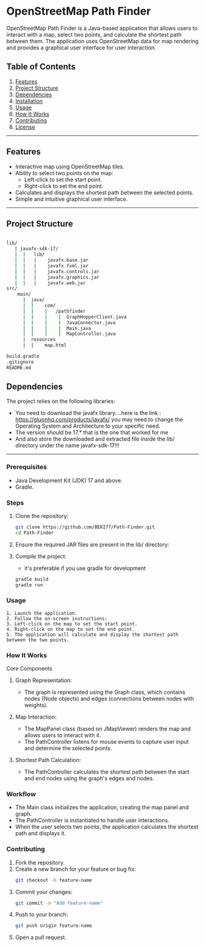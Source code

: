 # OpenStreetMap Path Finder

OpenStreetMap Path Finder is a Java-based application that allows users to interact with a map, select two points, and calculate the shortest path between them. The application uses OpenStreetMap data for map rendering and provides a graphical user interface for user interaction.

## Table of Contents

1. [Features](#features)
2. [Project Structure](#project-structure)
3. [Dependencies](#dependencies)
4. [Installation](#installation)
5. [Usage](#usage)
6. [How It Works](#how-it-works)
7. [Contributing](#contributing)
8. [License](#license)

---

## Features

- Interactive map using OpenStreetMap tiles.
- Ability to select two points on the map:
  - Left-click to set the start point.
  - Right-click to set the end point.
- Calculates and displays the shortest path between the selected points.
- Simple and intuitive graphical user interface.

---

## Project Structure

```bash

lib/
   | javafx-sdk-17/
   |  |   lib/
   |  |   |    javafx.base.jar
   |  |   |    javafx.fxml.jar
   |  |   |    javafx.controls.jar
   |  |   |    javafx.graphics.jar
   |  |   |    javafx.web.jar
src/
    main/
      |  java/
      |  |    com/
      |  |    |   /pathfinder
      |  |    |    |  GraphHopperClient.java
      |  |    |    |  JavaConnector.java
      |  |    |    |  Main.java
      |  |    |    |  MapController.java
      |  resources
      |  |    map.html

build.gradle
.gitignore
README.md
```

## Dependencies

The project relies on the following libraries:

- You need to download the javafx library....here is the link : https://gluonhq.com/products/javafx/ you may need to change the Operating System and Architecture to your specific need.
- The version should be 17.\* that is the one that worked for me
- And also store the downloaded and extracted file inside the lib/ directory under the name javafx-sdk-17!!!

---

### Prerequisites

- Java Development Kit (JDK) 17 and above.
- Gradle.

### Steps

1. Clone the repository:
   ```bash
   git clone https://github.com/BEKI77/Path-Finder.git
   cd Path-Finder
   ```
2. Ensure the required JAR files are present in the lib/ directory:

3. Compile the project:

   - it's preferable if you use gradle for development

   ```bash
   gradle build
   gradle run

   ```

### Usage

    1. Launch the application.
    2. Follow the on-screen instructions:
    3. Left-click on the map to set the start point.
    4. Right-click on the map to set the end point.
    5. The application will calculate and display the shortest path between the two points.

### How It Works

Core Components

1. Graph Representation:

   - The graph is represented using the Graph class, which contains nodes (Node objects) and edges (connections between nodes with weights).

2. Map Interaction:

   - The MapPanel class (based on JMapViewer) renders the map and allows users to interact with it.
   - The PathController listens for mouse events to capture user input and determine the selected points.

3. Shortest Path Calculation:

   - The PathController calculates the shortest path between the start and end nodes using the graph's edges and nodes.

### Workflow

- The Main class initializes the application, creating the map panel and graph.
- The PathController is instantiated to handle user interactions.
- When the user selects two points, the application calculates the shortest path and displays it.

### Contributing

1. Fork the repository.
2. Create a new branch for your feature or bug fix:
   ```bash
   git checkout -b feature-name
   ```
3. Commit your changes:
   ```bash
   git commit -m "Add feature-name"
   ```
4. Push to your branch:
   ```bash
   git push origin feature-name
   ```
5. Open a pull request.
